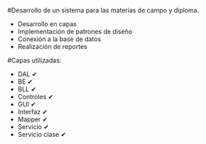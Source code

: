 #Desarrollo de un sistema para las materias de campo y diploma.
- Desarrollo en capas
- Implementación de patrones de diseño
- Conexión a la base de datos
- Realización de reportes

#Capas utilizadas:
- DAL ✔
- BE ✔
- BLL ✔
- Controles ✔
- GUI ✔
- Interfaz ✔
- Mapper ✔
- Servicio ✔
- Servicio clase ✔
